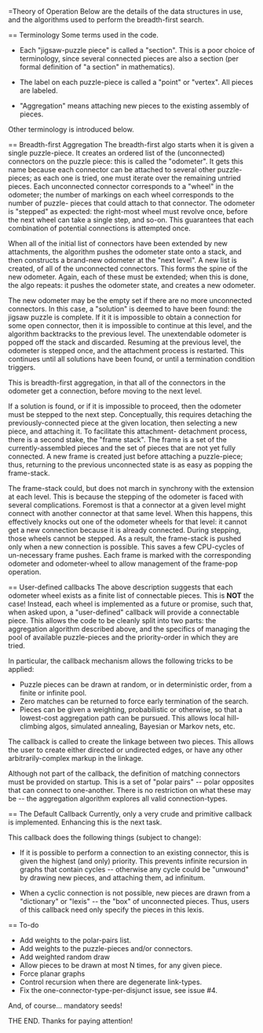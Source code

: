
=Theory of Operation
Below are the details of the data structures in use, and the algorithms
used to perform the breadth-first search.

== Terminology
Some terms used in the code.

* Each "jigsaw-puzzle piece" is called a "section". This is a poor
  choice of terminology, since several connected pieces are also a
  section (per formal definition of "a section" in mathematics).

* The label on each puzzle-piece is called a "point" or "vertex".
  All pieces are labeled.

* "Aggregation" means attaching new pieces to the existing assembly
  of pieces.

Other terminology is introduced below.

== Breadth-first Aggregation
The breadth-first algo starts when it is given a single puzzle-piece.
It creates an ordered list of the (unconnected) connectors on the puzzle
piece: this is called the "odometer".  It gets this name because each
connector can be attached to several other puzzle-pieces; as each one is
tried, one must iterate over the remaining untried pieces. Each
unconnected connector corresponds to a "wheel" in the odometer; the
number of markings on each wheel corresponds to the number of puzzle-
pieces that could attach to that connector. The odometer is "stepped"
as expected: the right-most wheel must revolve once, before the next
wheel can take a single step, and so-on.  This guarantees that each
combination of potential connections is attempted once.

When all of the initial list of connectors have been extended by new
attachments, the algorithm pushes the odometer state onto a stack,
and then constructs a brand-new odometer at the "next level". A new
list is created, of all of the unconnected connectors. This forms the
spine of the new odometer. Again, each of these must be extended;
when this is done, the algo repeats: it pushes the odometer state,
and creates a new odometer.

The new odometer may be the empty set if there are no more unconnected
connectors. In this case, a "solution" is deemed to have been found:
the jigsaw puzzle is complete. If it it is impossible to obtain a
connection for some open connector, then it is impossible to continue
at this level, and the algorithm backtracks to the previous level.
The unextendable odometer is popped off the stack and discarded.
Resuming at the previous level, the odometer is stepped once, and the
attachment process is restarted.  This continues until all solutions
have been found, or until a termination condition triggers.

This is breadth-first aggregation, in that all of the connectors in the
odometer get a connection, before moving to the next level.

If a solution is found, or if it is impossible to proceed, then the
odometer must be stepped to the next step.  Conceptually, this requires
detaching the previously-connected piece at the given location, then
selecting a new piece, and attaching it. To facilitate this attachment-
detachment process, there is a second stake, the "frame stack".  The
frame is a set of the currently-assembled pieces and the set of pieces
that are not yet fully connected. A new frame is created just before
attaching a puzzle-piece; thus, returning to the previous unconnected
state is as easy as popping the frame-stack.

The frame-stack could, but does not march in synchrony with the
extension at each level.  This is because the stepping of the odometer
is faced with several complications.  Foremost is that a connector
at a given level might connect with another connector at that same
level. When this happens, this effectively knocks out one of the
odometer wheels for that level: it cannot get a new connection because
it is already connected.  During stepping, those wheels cannot be
stepped.  As a result, the frame-stack is pushed only when a new
connection is possible. This saves a few CPU-cycles of un-necessary
frame pushes.  Each frame is marked with the corresponding odometer
and odometer-wheel to allow management of the frame-pop operation.

== User-defined callbacks
The above description suggests that each odometer wheel exists as a
finite list of connectable pieces. This is **NOT** the case! Instead,
each wheel is implemented as a future or promise, such that, when asked
upon, a "user-defined" callback will provide a connectable piece.
This allows the code to be cleanly split into two parts: the aggregation
algorithm described above, and the specifics of managing the pool of
available puzzle-pieces and the priority-order in which they are tried.

In particular, the callback mechanism allows the following tricks to
be applied:

* Puzzle pieces can be drawn at random, or in deterministic order, from
  a finite or infinite pool.
* Zero matches can be returned to force early termination of the search.
* Pieces can be given a weighting, probabilistic or otherwise, so that
  a lowest-cost aggregation path can be pursued. This allows local
  hill-climbing algos, simulated annealing, Bayesian or Markov nets,
  etc.

The callback is called to create the linkage between two pieces. This
allows the user to create either directed or undirected edges, or have
any other arbitrarily-complex markup in the linkage.

Although not part of the callback, the definition of matching connectors
must be provided on startup.  This is a set of "polar pairs" -- polar
opposites that can connect to one-another.  There is no restriction on
what these may be -- the aggregation algorithm explores all valid
connection-types.

== The Default Callback
Currently, only a very crude and primitive callback is implemented.
Enhancing this is the next task.

This callback does the following things (subject to change):

* If it is possible to perform a connection to an existing connector,
  this is given the highest (and only) priority. This prevents
  infinite recursion in graphs that contain cycles -- otherwise any
  cycle could be "unwound" by drawing new pieces, and attaching them,
  ad infinitum.

* When a cyclic connection is not possible, new pieces are drawn from
  a "dictionary" or "lexis" -- the "box" of unconnected pieces.
  Thus, users of this callback need only specify the pieces in this
  lexis.

== To-do

* Add weights to the polar-pairs list.
* Add weights to the puzzle-pieces and/or connectors.
* Add weighted random draw
* Allow pieces to be drawn at most N times, for any given piece.
* Force planar graphs
* Control recursion when there are degenerate link-types.
* Fix the one-connector-type-per-disjunct issue, see issue #4.

And, of course... mandatory seeds!

THE END. Thanks for paying attention!
